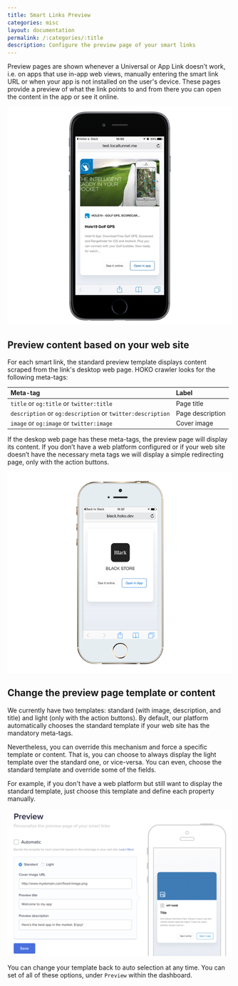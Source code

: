 ```yaml
---
title: Smart Links Preview
categories: misc
layout: documentation
permalink: /:categories/:title
description: Configure the preview page of your smart links
---
```


Preview pages are shown whenever a Universal or App Link doesn’t work, i.e. on apps that use in-app web views, manually entering the smart link URL or when your app is not installed on the user's device. These pages provide a preview of what the link points to and
from there you can open the content in the app or see it online.

![Smart Link Preview](/assets/images/smart-link-preview.png)

## Preview content based on your web site

For each smart link, the standard preview template displays content scraped from the link's
desktop web page. HOKO crawler looks for the following meta-tags:

| Meta-tag                                                  | Label            |
|:----------------------------------------------------------|:-----------------|
| `title` or `og:title` or `twitter:title`                  | Page title       |
| `description` or `og:description` or `twitter:description`| Page description |
| `image` or `og:image` or `twitter:image`                  | Cover image      |

If the deskop web page has these meta-tags, the preview page will display its content. If you don’t
have a web platform configured or if your web site doesn’t have the necessary meta
tags we will display a simple redirecting page, only with the action buttons.

![Simple preview page when meta-tags are not available](/assets/images/smart-link-preview-light.png)

## Change the preview page template or content

We currently have two templates: standard (with image, description, and title) and light (only with
the action buttons). By default, our platform automatically chooses the standard template if your
web site has the mandatory meta-tags.

Nevertheless, you can override this mechanism and force a specific template or content.
That is, you can
choose to always display the light template over the standard one, or vice-versa. You can even,
choose the standard template and override some of the fields.

For example, if you don't have a web platform but still want to display the standard template,
just choose this template and define each property manually.

![Preview editor](/assets/images/preview-editor.png)

You can change your template back to auto selection at any time. You can set of all of
these options, under `Preview` within the dashboard.

